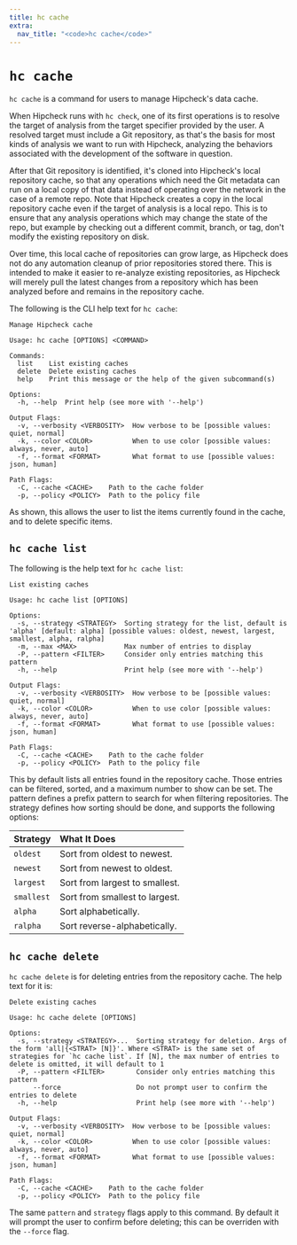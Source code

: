 ```yaml
---
title: hc cache
extra:
  nav_title: "<code>hc cache</code>"
---
```


# `hc cache`

`hc cache` is a command for users to manage Hipcheck's data cache.

When Hipcheck runs with `hc check`, one of its first operations is to resolve
the target of analysis from the target specifier provided by the user. A
resolved target must include a Git repository, as that's the basis for most
kinds of analysis we want to run with Hipcheck, analyzing the behaviors
associated with the development of the software in question.

After that Git repository is identified, it's cloned into Hipcheck's local
repository cache, so that any operations which need the Git metadata can run
on a local copy of that data instead of operating over the network in the case
of a remote repo. Note that Hipcheck creates a copy in the local repository
cache even if the target of analysis is a local repo. This is to ensure that
any analysis operations which may change the state of the repo, but example
by checking out a different commit, branch, or tag, don't modify the existing
repository on disk.

Over time, this local cache of repositories can grow large, as Hipcheck does
not do any automation cleanup of prior repositories stored there. This is
intended to make it easier to re-analyze existing repositories, as Hipcheck
will merely pull the latest changes from a repository which has been
analyzed before and remains in the repository cache.

The following is the CLI help text for `hc cache`:

```
Manage Hipcheck cache

Usage: hc cache [OPTIONS] <COMMAND>

Commands:
  list    List existing caches
  delete  Delete existing caches
  help    Print this message or the help of the given subcommand(s)

Options:
  -h, --help  Print help (see more with '--help')

Output Flags:
  -v, --verbosity <VERBOSITY>  How verbose to be [possible values: quiet, normal]
  -k, --color <COLOR>          When to use color [possible values: always, never, auto]
  -f, --format <FORMAT>        What format to use [possible values: json, human]

Path Flags:
  -C, --cache <CACHE>    Path to the cache folder
  -p, --policy <POLICY>  Path to the policy file
```

As shown, this allows the user to list the items currently found in the cache,
and to delete specific items.

## `hc cache list`

The following is the help text for `hc cache list`:

```
List existing caches

Usage: hc cache list [OPTIONS]

Options:
  -s, --strategy <STRATEGY>  Sorting strategy for the list, default is 'alpha' [default: alpha] [possible values: oldest, newest, largest, smallest, alpha, ralpha]
  -m, --max <MAX>            Max number of entries to display
  -P, --pattern <FILTER>     Consider only entries matching this pattern
  -h, --help                 Print help (see more with '--help')

Output Flags:
  -v, --verbosity <VERBOSITY>  How verbose to be [possible values: quiet, normal]
  -k, --color <COLOR>          When to use color [possible values: always, never, auto]
  -f, --format <FORMAT>        What format to use [possible values: json, human]

Path Flags:
  -C, --cache <CACHE>    Path to the cache folder
  -p, --policy <POLICY>  Path to the policy file
```

This by default lists all entries found in the repository cache. Those entries
can be filtered, sorted, and a maximum number to show can be set. The pattern
defines a prefix pattern to search for when filtering repositories. The
strategy defines how sorting should be done, and supports the following
options:

| Strategy   | What It Does                   |
|:-----------|:-------------------------------|
| `oldest`   | Sort from oldest to newest.    |
| `newest`   | Sort from newest to oldest.    |
| `largest`  | Sort from largest to smallest. |
| `smallest` | Sort from smallest to largest. |
| `alpha`    | Sort alphabetically.           |
| `ralpha`   | Sort reverse-alphabetically.   |

## `hc cache delete`

`hc cache delete` is for deleting entries from the repository cache. The
help text for it is:

```
Delete existing caches

Usage: hc cache delete [OPTIONS]

Options:
  -s, --strategy <STRATEGY>...  Sorting strategy for deletion. Args of the form 'all|{<STRAT> [N]}'. Where <STRAT> is the same set of strategies for `hc cache list`. If [N], the max number of entries to delete is omitted, it will default to 1
  -P, --pattern <FILTER>        Consider only entries matching this pattern
      --force                   Do not prompt user to confirm the entries to delete
  -h, --help                    Print help (see more with '--help')

Output Flags:
  -v, --verbosity <VERBOSITY>  How verbose to be [possible values: quiet, normal]
  -k, --color <COLOR>          When to use color [possible values: always, never, auto]
  -f, --format <FORMAT>        What format to use [possible values: json, human]

Path Flags:
  -C, --cache <CACHE>    Path to the cache folder
  -p, --policy <POLICY>  Path to the policy file
```

The same `pattern` and `strategy` flags apply to this command. By default it
will prompt the user to confirm before deleting; this can be overriden with the
`--force` flag.
